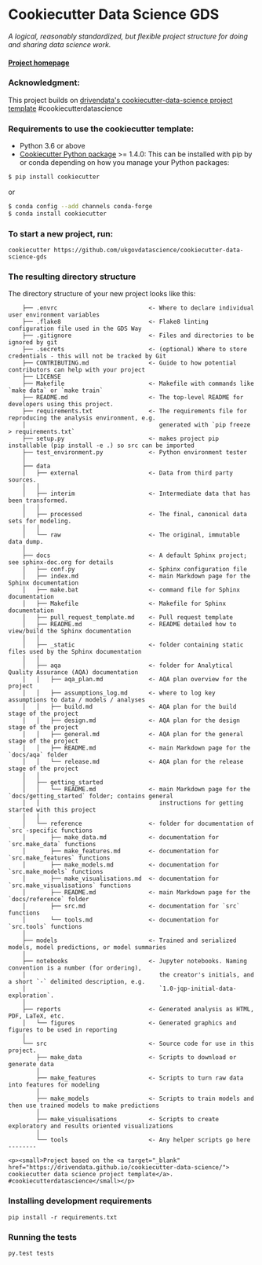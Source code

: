 # Cookiecutter Data Science GDS

_A logical, reasonably standardized, but flexible project structure for doing and sharing data science work._


#### [Project homepage](http://ukgovdatascience.github.io/cookiecutter-data-science-gds/)


### Acknowledgment:

This project builds on 
[drivendata's cookiecutter-data-science project template](http://drivendata.github.io/cookiecutter-data-science/) 
#cookiecutterdatascience


### Requirements to use the cookiecutter template:

 - Python 3.6 or above
 - [Cookiecutter Python package](http://cookiecutter.readthedocs.org/en/latest/installation.html) >= 1.4.0: This can be 
 installed with pip by or conda depending on how you manage your Python packages:

``` bash
$ pip install cookiecutter
```

or

``` bash
$ conda config --add channels conda-forge
$ conda install cookiecutter
```


### To start a new project, run:

    cookiecutter https://github.com/ukgovdatascience/cookiecutter-data-science-gds




### The resulting directory structure

The directory structure of your new project looks like this: 

```
    ├── .envrc                          <- Where to declare individual user environment variables
    ├── .flake8                         <- Flake8 linting configuration file used in the GDS Way
    ├── .gitignore                      <- Files and directories to be ignored by git
    ├── .secrets                        <- (optional) Where to store credentials - this will not be tracked by Git
    ├── CONTRIBUTING.md                 <- Guide to how potential contributors can help with your project
    ├── LICENSE
    ├── Makefile                        <- Makefile with commands like `make data` or `make train`
    ├── README.md                       <- The top-level README for developers using this project.
    ├── requirements.txt                <- The requirements file for reproducing the analysis environment, e.g.
    │                                      generated with `pip freeze > requirements.txt`
    ├── setup.py                        <- makes project pip installable (pip install -e .) so src can be imported
    ├── test_environment.py             <- Python environment tester   
    │
    ├── data
    │   ├── external                    <- Data from third party sources.
    │   │
    │   ├── interim                     <- Intermediate data that has been transformed.
    │   │
    │   ├── processed                   <- The final, canonical data sets for modeling.
    │   │
    │   └── raw                         <- The original, immutable data dump.
    │
    ├── docs                            <- A default Sphinx project; see sphinx-doc.org for details    
    │   ├── conf.py                     <- Sphinx configuration file
    │   ├── index.md                    <- main Markdown page for the Sphinx documentation
    │   ├── make.bat                    <- command file for Sphinx documentation
    │   ├── Makefile                    <- Makefile for Sphinx documentation
    │   ├── pull_request_template.md    <- Pull request template
    │   ├── README.md                   <- README detailed how to view/build the Sphinx documentation
    │   │
    │   ├── _static                     <- folder containing static files used by the Sphinx documentation
    │   │
    │   ├── aqa                         <- folder for Analytical Quality Assurance (AQA) documentation
    │   │   ├── aqa_plan.md             <- AQA plan overview for the project
    │   │   ├── assumptions_log.md      <- where to log key assumptions to data / models / analyses
    │   │   ├── build.md                <- AQA plan for the build stage of the project
    │   │   ├── design.md               <- AQA plan for the design stage of the project
    │   │   ├── general.md              <- AQA plan for the general stage of the project
    │   │   ├── README.md               <- main Markdown page for the `docs/aqa` folder
    │   │   └── release.md              <- AQA plan for the release stage of the project
    │   │
    │   ├── getting_started
    │   │   └── README.md               <- main Markdown page for the `docs/getting_started` folder; contains general 
    │   │                                  instructions for getting started with this project
    │   │
    │   └── reference                   <- folder for documentation of `src`-specific functions
    │       ├── make_data.md            <- documentation for `src.make_data` functions
    │       ├── make_features.md        <- documentation for `src.make_features` functions
    │       ├── make_models.md          <- documentation for `src.make_models` functions
    │       ├── make_visualisations.md  <- documentation for `src.make_visualisations` functions
    │       ├── README.md               <- main Markdown page for the `docs/reference` folder
    │       ├── src.md                  <- documentation for `src` functions
    │       └── tools.md                <- documentation for `src.tools` functions
    │
    ├── models                          <- Trained and serialized models, model predictions, or model summaries
    │
    ├── notebooks                       <- Jupyter notebooks. Naming convention is a number (for ordering),
    │                                      the creator's initials, and a short `-` delimited description, e.g.
    │                                      `1.0-jqp-initial-data-exploration`.
    │
    ├── reports                         <- Generated analysis as HTML, PDF, LaTeX, etc.
    │   └── figures                     <- Generated graphics and figures to be used in reporting
    │
    └── src                             <- Source code for use in this project.
        ├── make_data                   <- Scripts to download or generate data
        │
        ├── make_features               <- Scripts to turn raw data into features for modeling
        │
        ├── make_models                 <- Scripts to train models and then use trained models to make predictions
        │
        ├── make_visualisations         <- Scripts to create exploratory and results oriented visualizations
        │
        └── tools                       <- Any helper scripts go here
--------

<p><small>Project based on the <a target="_blank" href="https://drivendata.github.io/cookiecutter-data-science/">
cookiecutter data science project template</a>. #cookiecutterdatascience</small></p>

```


### Installing development requirements

    pip install -r requirements.txt

### Running the tests

    py.test tests

